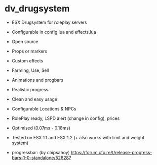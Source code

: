 # dv_drugsystem

- ESX Drugsystem for roleplay servers

- Configurable in config.lua and effects.lua

- Open source

- Props or markers

- Custom effects

- Farming, Use, Sell

- Animations and progbars 

- Realistic progress

- Clean and easy usage

- Configurable Locations & NPCs

- RolePlay ready, LSPD alert (change in config), prices

- Optimised (0.07ms - 0.18ms)

- Tested on ESX 1.1 and ESX 1.2 (+ also works with limit and weight system)

- progressbar: (by chipsahoy) https://forum.cfx.re/t/release-progress-bars-1-0-standalone/526287
